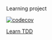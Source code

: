 Learning project

[![codecov](https://codecov.io/gh/Metratrj/learn-tdd/graph/badge.svg?token=ALKDC3XKIV)](https://codecov.io/gh/Metratrj/learn-tdd)

[Learn TDD](https://github.com/dwyl/learn-tdd)